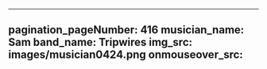------
pagination_pageNumber: 416
musician_name: Sam
band_name: Tripwires
img_src: images/musician0424.png
onmouseover_src: 
------